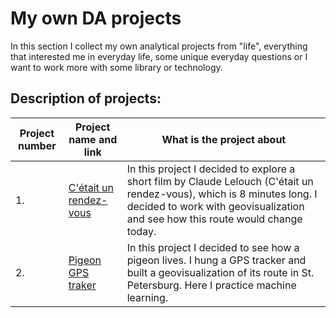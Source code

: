 # My own DA projects

In this section I collect my own analytical projects from "life", everything that interested me in everyday life, some unique everyday questions or I want to work more with some library or technology.

## Description of projects:
| Project number| Project name and link | What is the project about                                                     |
|---------------|-------------------|------------------------------------------------------------------|
|1.             | [C'était un rendez-vous](https://nbviewer.org/github/Gobberz/My-own-DA-projects/blob/main/C%27%C3%A9tait%20un%20rendez-vous/C%27%C3%A9tait%20un%20rendez-vous.ipynb)|In this project I decided to explore a short film by Claude Lelouch (C'était un rendez-vous), which is 8 minutes long. I decided to work with geovisualization and see how this route would change today.
|2.             | [Pigeon GPS traker](https://nbviewer.org/github/Gobberz/My-own-DA-projects/blob/main/Pigeon_GPS/Pigeon_gps_traker.ipynb)|In this project I decided to see how a pigeon lives. I hung a GPS tracker and built a geovisualization of its route in St. Petersburg. Here I practice machine learning.
